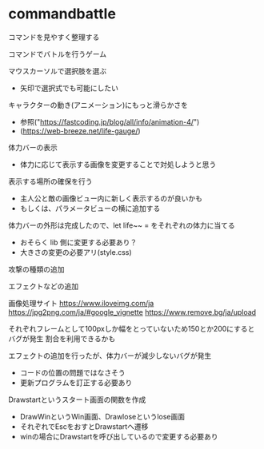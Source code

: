 # commandbattle

コマンドを見やすく整理する

コマンドでバトルを行うゲーム

マウスカーソルで選択肢を選ぶ
 - 矢印で選択式でも可能にしたい

キャラクターの動き(アニメーション)にもっと滑らかさを
 - 参照("https://fastcoding.jp/blog/all/info/animation-4/")
 - (https://web-breeze.net/life-gauge/)

体力バーの表示
 - 体力に応じて表示する画像を変更することで対処しようと思う

 表示する場所の確保を行う
 - 主人公と敵の画像ビュー内に新しく表示するのが良いかも
 - もしくは、パラメータビューの横に追加する

 体力バーの外形は完成したので、let life~~ = をそれぞれの体力に当てる
 - おそらく lib 側に変更する必要あり？
 - 大きさの変更の必要アリ(style.css)
 

攻撃の種類の追加

エフェクトなどの追加

画像処理サイト
https://www.iloveimg.com/ja
https://jpg2png.com/ja/#google_vignette
https://www.remove.bg/ja/upload

それぞれフレームとして100pxしか幅をとっていないため150とか200にするとバグが発生
割合を利用できるかも

エフェクトの追加を行ったが、体力バーが減少しないバグが発生
 - コードの位置の問題ではなさそう
 - 更新プログラムを訂正する必要あり

 Drawstartというスタート画面の関数を作成
  - DrawWinというWin画面、Drawloseというlose画面
  - それぞれでEscをおすとDrawstartへ遷移
  - winの場合にDrawstartを呼び出しているので変更する必要あり